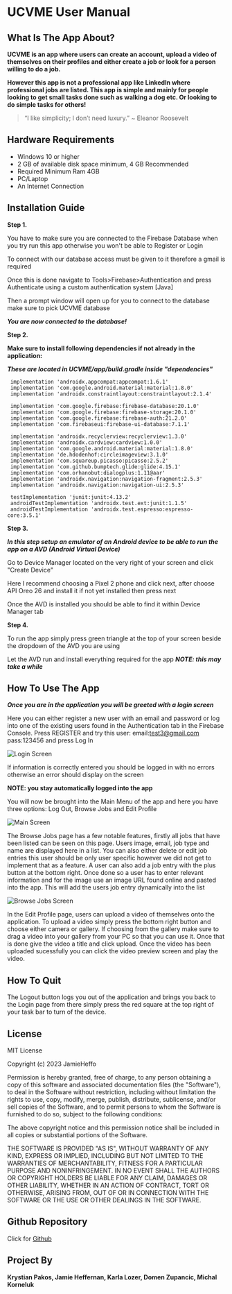 # UCVME User Manual

## What Is The App About?

**UCVME is an app where users can create an account, upload a video of themselves on their profiles and either create a job or look for a person willing to do a job.**

**However this app is not a professional app like LinkedIn where professional jobs are listed. This app is simple and mainly for people looking to get small tasks done such as walking a dog etc. Or looking to do simple tasks for others!**

> “I like simplicity; I don’t need luxury.” ~ Eleanor Roosevelt

## Hardware Requirements
- Windows 10 or higher
- 2 GB of available disk space minimum, 4 GB Recommended
- Required Minimum Ram 4GB
- PC/Laptop
- An Internet Connection

## Installation Guide

**Step 1.**

You have to make sure you are connected to the Firebase Database when you try run this app otherwise you won't be able to Register or Login

To connect with our database access must be given to it therefore a gmail is required

Once this is done navigate to Tools>Firebase>Authentication and press Authenticate using a custom authentication system [Java]

Then a prompt window will open up for you to connect to the database make sure to pick UCVME database

***You are now connected to the database!***

**Step 2.**

**Make sure to install following dependencies if not already in the application:**

***These are located in UCVME/app/build.gradle inside "dependencies"***

```
 implementation 'androidx.appcompat:appcompat:1.6.1'
 implementation 'com.google.android.material:material:1.8.0'
 implementation 'androidx.constraintlayout:constraintlayout:2.1.4'

 implementation 'com.google.firebase:firebase-database:20.1.0'
 implementation 'com.google.firebase:firebase-storage:20.1.0'
 implementation 'com.google.firebase:firebase-auth:21.2.0'
 implementation 'com.firebaseui:firebase-ui-database:7.1.1'

 implementation 'androidx.recyclerview:recyclerview:1.3.0'
 implementation 'androidx.cardview:cardview:1.0.0'
 implementation 'com.google.android.material:material:1.8.0'
 implementation 'de.hdodenhof:circleimageview:3.1.0'
 implementation 'com.squareup.picasso:picasso:2.5.2'
 implementation 'com.github.bumptech.glide:glide:4.15.1'
 implementation 'com.orhanobut:dialogplus:1.11@aar'
 implementation 'androidx.navigation:navigation-fragment:2.5.3'
 implementation 'androidx.navigation:navigation-ui:2.5.3'

 testImplementation 'junit:junit:4.13.2'
 androidTestImplementation 'androidx.test.ext:junit:1.1.5'
 androidTestImplementation 'androidx.test.espresso:espresso-core:3.5.1'
```

**Step 3.**

***In this step setup an emulator of an Android device to be able to run the app on a AVD (Android Virtual Device)***

Go to Device Manager located on the very right of your screen and click "Create Device"

Here I recommend choosing a Pixel 2 phone and click next, after choose API Oreo 26 and install it if not yet installed then press next

Once the AVD is installed you should be able to find it within Device Manager tab

**Step 4.**

To run the app simply press green triangle at the top of your screen beside the dropdown of the AVD you are using

Let the AVD run and install everything required for the app ***NOTE: this may take a while***

## How To Use The App

***Once you are in the application you will be greeted with a login screen***

Here you can either register a new user with an email and password or log into one of the existing users found in the Authentication tab in the Firebase Console. Press REGISTER and try this user: email:test3@gmail.com pass:123456 and press Log In

![Login Screen](https://i.ibb.co/9vkwcgD/Login-Screen.png "Login Screen")

If information is correctly entered you should be logged in with no errors otherwise an error should display on the screen

**NOTE: you stay automatically logged into the app**

You will now be brought into the Main Menu of the app and here you have three options: Log Out, Browse Jobs and Edit Profile

![Main Screen](https://i.ibb.co/LrGh4cY/Main-Screen.png "Main Screen")

The Browse Jobs page has a few notable features, firstly all jobs that have been listed can be seen on this page. Users image, email, job type and name are displayed here in a list. You can also either delete or edit job entries this user should be only user specific however we did not get to implement that as a feature. A user can also add a job entry with the plus button at the bottom right. Once done so a user has to enter relevant information and for the image use an image URL found online and pasted into the app. This will add the users job entry dynamically into the list

![Browse Jobs Screen](https://i.ibb.co/CPX87kR/Browse-Jobs-Screen.png "Browse Jobs Screen")

In the Edit Profile page, users can upload a video of themselves onto the application. To upload a video simply press the bottom right button and choose either camera or gallery. If choosing from the gallery make sure to drag a video into your gallery from your PC so that you can use it. Once that is done give the video a title and click upload. Once the video has been uploaded sucessfully you can click the video preview screen and play the video.

## How To Quit

The Logout button logs you out of the application and brings you back to the Login page from there simply press the red square at the top right of your task bar to turn of the device.

## License

MIT License

Copyright (c) 2023 JamieHeffo

Permission is hereby granted, free of charge, to any person obtaining a copy
of this software and associated documentation files (the "Software"), to deal
in the Software without restriction, including without limitation the rights
to use, copy, modify, merge, publish, distribute, sublicense, and/or sell
copies of the Software, and to permit persons to whom the Software is
furnished to do so, subject to the following conditions:

The above copyright notice and this permission notice shall be included in all
copies or substantial portions of the Software.

THE SOFTWARE IS PROVIDED "AS IS", WITHOUT WARRANTY OF ANY KIND, EXPRESS OR
IMPLIED, INCLUDING BUT NOT LIMITED TO THE WARRANTIES OF MERCHANTABILITY,
FITNESS FOR A PARTICULAR PURPOSE AND NONINFRINGEMENT. IN NO EVENT SHALL THE
AUTHORS OR COPYRIGHT HOLDERS BE LIABLE FOR ANY CLAIM, DAMAGES OR OTHER
LIABILITY, WHETHER IN AN ACTION OF CONTRACT, TORT OR OTHERWISE, ARISING FROM,
OUT OF OR IN CONNECTION WITH THE SOFTWARE OR THE USE OR OTHER DEALINGS IN THE
SOFTWARE.

## Github Repository
Click for [Github](https://github.com/JamieHeffernan/UCVME)

## Project By

**Krystian Pakos, Jamie Heffernan, Karla Lozer, Domen Zupancic, Michal Korneluk**


 
